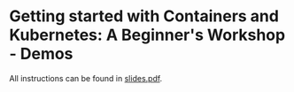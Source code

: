 # Getting started with Containers and Kubernetes: A Beginner's Workshop - Demos

All instructions can be found in [slides.pdf](../slides.pdf).